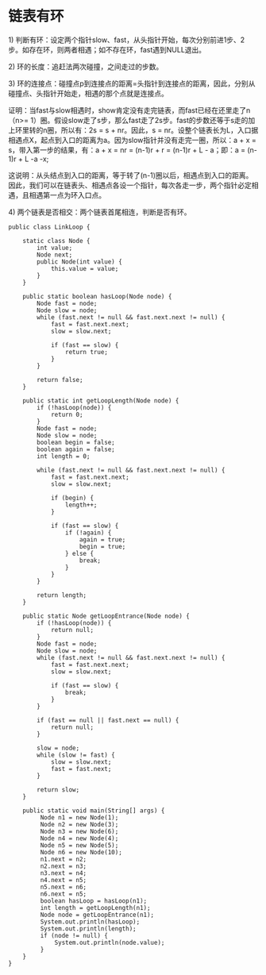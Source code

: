 # 链表有环

1\) 判断有环：设定两个指针slow、fast，从头指针开始，每次分别前进1步、2步。如存在环，则两者相遇；如不存在环，fast遇到NULL退出。

2\) 环的长度：追赶法两次碰撞，之间走过的步数。

3\) 环的连接点：碰撞点p到连接点的距离=头指针到连接点的距离，因此，分别从碰撞点、头指针开始走，相遇的那个点就是连接点。

证明：当fast与slow相遇时，show肯定没有走完链表，而fast已经在还里走了n（n&gt;= 1）圈。假设slow走了s步，那么fast走了2s步。fast的步数还等于s走的加上环里转的n圈，所以有：2s = s + nr。因此，s = nr。设整个链表长为L，入口据相遇点X，起点到入口的距离为a。因为slow指针并没有走完一圈，所以：a + x = s，带入第一步的结果，有：a + x = nr = \(n-1\)r + r = \(n-1\)r + L - a；即：a = \(n-1\)r + L -a -x;

这说明：从头结点到入口的距离，等于转了\(n-1\)圈以后，相遇点到入口的距离。因此，我们可以在链表头、相遇点各设一个指针，每次各走一步，两个指针必定相遇，且相遇第一点为环入口点。

4\) 两个链表是否相交：两个链表首尾相连，判断是否有环。

```
public class LinkLoop {

	static class Node {
		int value;
		Node next;
		public Node(int value) {
			this.value = value;
		}
	}
	
	public static boolean hasLoop(Node node) {
		Node fast = node;
		Node slow = node;
		while (fast.next != null && fast.next.next != null) {
			fast = fast.next.next;
			slow = slow.next;
			
			if (fast == slow) {
				return true;
			}
		}
		
		return false;
	}
	
	public static int getLoopLength(Node node) {
		if (!hasLoop(node)) {
			return 0;
		}
		Node fast = node;
		Node slow = node;
		boolean begin = false;
		boolean again = false;
		int length = 0;
		
		while (fast.next != null && fast.next.next != null) {
			fast = fast.next.next;
			slow = slow.next;
			
			if (begin) {
				length++;
			}
			
			if (fast == slow) {
				if (!again) {
					again = true;
					begin = true;
				} else {
					break;
				}
			}
		}
		
		return length;
	}
	
	public static Node getLoopEntrance(Node node) {
		if (!hasLoop(node)) {
			return null;
		}
		Node fast = node;
		Node slow = node;
		while (fast.next != null && fast.next.next != null) {
			fast = fast.next.next;
			slow = slow.next;
			
			if (fast == slow) {
				break;
			}
		}
		
		if (fast == null || fast.next == null) {
			return null;
		}
		
		slow = node;
		while (slow != fast) {
			slow = slow.next;
			fast = fast.next;
		}
		
		return slow;
	}
	
	public static void main(String[] args) {
		 Node n1 = new Node(1);  
	     Node n2 = new Node(3);  
	     Node n3 = new Node(6);  
	     Node n4 = new Node(4);  
	     Node n5 = new Node(5);  
	     Node n6 = new Node(10); 
	     n1.next = n2;  
	     n2.next = n3;  
	     n3.next = n4;  
	     n4.next = n5;  
	     n5.next = n6;  
	     n6.next = n5;  
	     boolean hasLoop = hasLoop(n1);
	     int length = getLoopLength(n1);
	     Node node = getLoopEntrance(n1);
	     System.out.println(hasLoop);
	     System.out.println(length);
	     if (node != null) {
	    	 System.out.println(node.value);
	     }
	}
}
```



